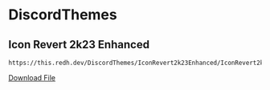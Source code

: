 # DiscordThemes

## Icon Revert 2k23 Enhanced

```
https://this.redh.dev/DiscordThemes/IconRevert2k23Enhanced/IconRevert2k23Enhanced.theme.css
```
<a href="https://this.redh.dev/DiscordThemes/IconRevert2k23Enhanced/IconRevert2k23Enhanced.theme.css" download>Download File</a>
